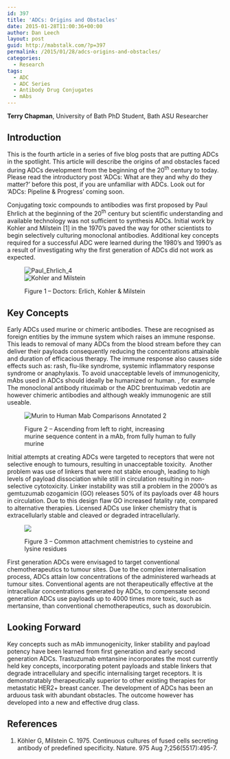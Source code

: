 ```yaml
---
id: 397
title: 'ADCs: Origins and Obstacles'
date: 2015-01-28T11:00:36+00:00
author: Dan Leech
layout: post
guid: http://mabstalk.com/?p=397
permalink: /2015/01/28/adcs-origins-and-obstacles/
categories:
  - Research
tags:
  - ADC
  - ADC Series
  - Antibody Drug Conjugates
  - mAbs
---
```

**Terry Chapman**, University of Bath PhD Student, Bath ASU Researcher

## Introduction

This is the fourth article in a series of five blog posts that are putting ADCs in the spotlight. This article will describe the origins of and obstacles faced during ADCs development from the beginning of the 20<sup>th</sup> century to today. Please read the introductory post ‘ADCs: What are they and why do they matter?’ before this post, if you are unfamiliar with ADCs. Look out for ‘ADCs: Pipeline & Progress’ coming soon.

Conjugating toxic compounds to antibodies was first proposed by Paul Ehrlich at the beginning of the 20<sup>th</sup> century but scientific understanding and available technology was not sufficient to synthesis ADCs. Initial work by Kohler and Milstein [1] in the 1970’s paved the way for other scientists to begin selectively culturing monoclonal antibodies. Additional key concepts required for a successful ADC were learned during the 1980’s and 1990’s as a result of investigating why the first generation of ADCs did not work as expected.<figure> 

![Paul_Ehrlich_4](https://mabstalk.com/wp-content/uploads/2015/01/Paul_Ehrlich_4.jpg)  
<img class="alignnone size-full wp-image-435" src="https://mabstalk.com/wp-content/uploads/2015/01/Kohler-and-Milstein.png" alt="Kohler and Milstein" /> <figcaption>Figure 1 &#8211; Doctors: Erlich, Kohler & Milstein </figcaption></figure> 

## Key Concepts

Early ADCs used murine or chimeric antibodies. These are recognised as foreign entities by the immune system which raises an immune response. This leads to removal of many ADCs from the blood stream before they can deliver their payloads consequently reducing the concentrations attainable and duration of efficacious therapy. The immune response also causes side effects such as: rash, flu-like syndrome, systemic inflammatory response syndrome or anaphylaxis. To avoid unacceptable levels of immunogenicity, mAbs used in ADCs should ideally be humanized or human. , for example The monoclonal antibody rituximab or the ADC brentuximab vedotin are however chimeric antibodies and although weakly immunogenic are still useable.<figure> 

![Murin to Human Mab Comparisons Annotated 2](https://mabstalk.com/wp-content/uploads/2015/01/Murin-to-Human-Mab-Comparisons-Annotated-2.jpg) <figcaption> Figure 2 &#8211; Ascending from left to right, increasing murine sequence content in a mAb, from fully human to fully murine</figcaption></figure> 

Initial attempts at creating ADCs were targeted to receptors that were not selective enough to tumours, resulting in unacceptable toxicity.  Another problem was use of linkers that were not stable enough, leading to high levels of payload dissociation while still in circulation resulting in non-selective cytotoxicity. Linker instability was still a problem in the 2000’s as gemtuzumab ozogamicin (GO) releases 50% of its payloads over 48 hours in circulation. Due to this design flaw GO increased fatality rate, compared to alternative therapies. Licensed ADCs use linker chemistry that is extracellularly stable and cleaved or degraded intracellularly.<figure> 

![](https://mabstalk.com/wp-content/uploads/2015/01/Attachment-Chemistry.png) <figcaption>Figure 3 &#8211; Common attachment chemistries to cysteine and lysine residues  
</figcaption></figure> 

First generation ADCs were envisaged to target conventional chemotherapeutics to tumour sites. Due to the complex internalisation process, ADCs attain low concentrations of the administered warheads at tumour sites. Conventional agents are not therapeutically effective at the intracellular concentrations generated by ADCs, to compensate second generation ADCs use payloads up to 4000 times more toxic, such as mertansine, than conventional chemotherapeutics, such as doxorubicin.

## Looking Forward

Key concepts such as mAb immunogenicity, linker stability and payload potency have been learned from first generation and early second generation ADCs. Trastuzumab emtansine incorporates the most currently held key concepts, incorporating potent payloads and stable linkers that degrade intracellulary and specific internalising target receptors. It is demonstratably therapeutically superior to other existing therapies for metastatic HER2+ breast cancer. The development of ADCs has been an arduous task with abundant obstacles. The outcome however has developed into a new and effective drug class.

## References

  1. Köhler G, Milstein C. 1975. Continuous cultures of fused cells secreting antibody of predefined specificity. Nature. 975 Aug 7;256(5517):495-7.